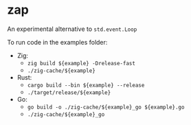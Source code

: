 # zap
An experimental alternative to `std.event.Loop`

To run code in the examples folder:
* Zig: 
    - `zig build ${example} -Drelease-fast`
    - `./zig-cache/${example}`
* Rust: 
    - `cargo build --bin ${example} --release`
    - `./target/release/${example}`
* Go:
    - `go build -o ./zig-cache/${example}_go ${example}.go`
    - `./zig-cache/${example}_go`
